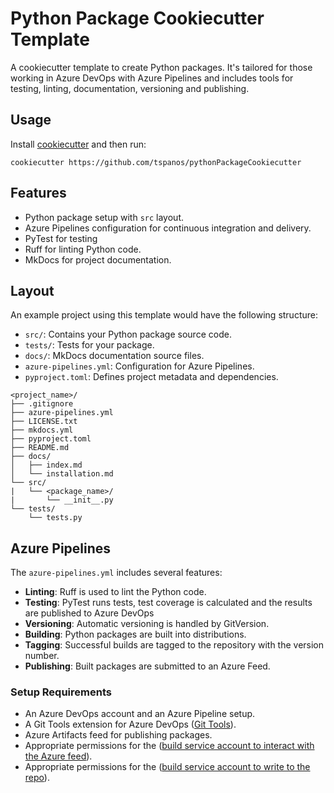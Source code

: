 # Python Package Cookiecutter Template

A cookiecutter template to create Python packages. It's tailored for those working in Azure DevOps with Azure Pipelines
and includes tools for testing, linting, documentation, versioning and publishing.

## Usage
Install [cookiecutter](https://cookiecutter.readthedocs.io/en/stable/installation.html) and then run:

```shell
cookiecutter https://github.com/tspanos/pythonPackageCookiecutter
```

## Features

- Python package setup with `src` layout.
- Azure Pipelines configuration for continuous integration and delivery.
- PyTest for testing
- Ruff for linting Python code.
- MkDocs for project documentation.

## Layout

An example project using this template would have the following structure:

- `src/`: Contains your Python package source code.
- `tests/`: Tests for your package.
- `docs/`: MkDocs documentation source files.
- `azure-pipelines.yml`: Configuration for Azure Pipelines.
- `pyproject.toml`: Defines project metadata and dependencies.

```
<project_name>/
├── .gitignore
├── azure-pipelines.yml
├── LICENSE.txt
├── mkdocs.yml
├── pyproject.toml
├── README.md
├── docs/
│   ├── index.md
│   └── installation.md
└── src/
|   └── <package_name>/
|       └── __init__.py
└── tests/
    └── tests.py
```

## Azure Pipelines

The `azure-pipelines.yml` includes several features:

- **Linting**: Ruff is used to lint the Python code.
- **Testing**: PyTest runs tests, test coverage is calculated and the results are published to Azure DevOps
- **Versioning**: Automatic versioning is handled by GitVersion.
- **Building**: Python packages are built into distributions.
- **Tagging**: Successful builds are tagged to the repository with the version number.
- **Publishing**: Built packages are submitted to an Azure Feed.

### Setup Requirements

- An Azure DevOps account and an Azure Pipeline setup.
- A Git Tools extension for Azure
  DevOps ([Git Tools](https://marketplace.visualstudio.com/items?itemName=gittools.gittools)).
- Azure Artifacts feed for publishing packages.
- Appropriate permissions for
  the ([build service account to interact with the Azure feed](https://stackoverflow.com/questions/58780741/azure-devops-user-lacks-permission-to-complete-this-action-you-need-to-have-a)).
- Appropriate permissions for
  the ([build service account to write to the repo](https://learn.microsoft.com/en-us/azure/devops/pipelines/scripts/git-commands?view=azure-devops&tabs=yaml)).
